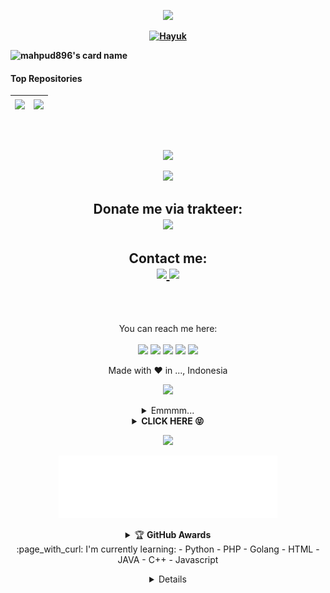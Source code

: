 <p align="center">
<img src="https://readme-typing-svg.herokuapp.com?color=%2336BCF7&center=true&vCenter=true&lines=Welcome+to+github+mahpud896" />
</p>
<b>
<p align='center'><a href="https://api.daily.dev/get?r=mahpud896"><img src="https://raw.githubusercontent.com/mahpud896/.github/main/kotori2.png?r=82s" width="150" alt="Hayuk"/></a></p>

![mahpud896's card name](https://cardivo.vercel.app/api?name=mahpud896%20&description=Hi,%20everyone!%20and%20Nice%20to%20meet%20you%20%F0%9F%91%8B&image=https://raw.githubusercontent.com/mahpud896/.github/main/kurumiwangy3.jpg?v=4&backgroundColor=%23ecf0f1&twitter=/&github=mahpud896&pattern=leaf&colorPattern=%23eaeaea)

</b>

#### Top Repositories


| <a href="https://github.com/mahpud896/XRAY-MANTAP"><img align="center" src="https://github-readme-stats.vercel.app/api/pin/?username=mahpud896&repo=XRAY-MANTAP&theme=dark&hide_border=true" /></a> | <a href="https://github.com/mahpud896/SaktiSSH"><img align="center" src="https://github-readme-stats.vercel.app/api/pin/?username=mahpud896&repo=Mantap&theme=blue&hide_border=true" /></a> |
| ------------- | ------------- |

<br />
<br />
<p align="center">
<img height=21 src="https://komarev.com/ghpvc/?username=mahpud896">
</p>
<p align="center">
<img src="https://readme-typing-svg.herokuapp.com?color=%2336BCF7&center=true&vCenter=true&lines=M+A+H+P+U+D+8+9+6" />
</p>
<div height='45' align="center">
<h2>Donate me via trakteer: <br>
<a href="https://trakteer.id/manage/dashboard"> <img src="https://cdn.trakteer.id/images/embed/trbtn-red-6.png" height='50'> </a>
</h2>
<h2>Contact me: <br>
<a href="https://github.com/mahpud896"> <img src="https://cdn.jsdelivr.net/npm/simple-icons@3.0.1/icons/github.svg" height='50'> </a>
<a href="https://facebook.com/mahpud896.xl"> <img src="https://cdn.jsdelivr.net/npm/simple-icons@3.0.1/icons/facebook.svg" height='50'> </a>
</h2>
<!---
mahpud896/mahpud896 is a ✨ special ✨ repository because its `README.md` (this file) appears on your GitHub profile.
You can click the Preview link to take a look at your changes.
--->
<br><br>

  You can reach me here:<br><br>
  <a href="mailto:mahpuddeveloper@gmail.com" style="text-decoration: none;">
    <img src="https://img.shields.io/badge/email%20me%20here-%23EA4335?&style=for-the-badge&logo=gmail&logoColor=white"/>
  </a>
  <a href="https://t.me/" style="text-decoration: none;">
    <img src="https://img.shields.io/badge/telegram-%2326A5E4?&style=for-the-badge&logo=telegram&logoColor=white"/>
  </a>
  <a href="http://github.com/mahpud896" style="text-decoration: none;">
    <img src="https://img.shields.io/badge/github-%2300C300?&style=for-the-badge&logo=github&logoColor=white"/>
  </a>
  <a href="https://facebook.com/mahpud896.xl" style="text-decoration: none;">
    <img src="https://img.shields.io/badge/facebook-%231DA1F2?&style=for-the-badge&logo=facebook&logoColor=white"/>
  </a>
  <a href="https://instagram.com/" style="text-decoration: none;">
    <img src="https://img.shields.io/badge/instagram-%23E4405F?&style=for-the-badge&logo=instagram&logoColor=white"/>
  </a>

  Made with ♥ in ..., Indonesia
  <br>
<p align="center">
<img src="https://readme-typing-svg.herokuapp.com?color=%2336BCF7&center=true&vCenter=true&lines=Welcome+to+mahpud896" />
</p>
<details>
    <summary>Emmmm...<b></b></summary><br/>
<p align='center'><a href="https://api.daily.dev/get?r=mahpud896"><img src="https://raw.githubusercontent.com/mahpud896/.github/main/kotori2.png?r=82s" width="150" alt="Hayuk"/></a></p>

![mahpud896's card name](https://cardivo.vercel.app/api?name=mahpud896%20L&description=Hi,%20everyone!%20and%20Nice%20to%20meet%20you%20%F0%9F%91%8B&image=https://raw.githubusercontent.com/mahpud896/.github/main/kurumiwangy3.jpg?v=4&backgroundColor=%23ecf0f1&twitter=/&github=mahpud896&pattern=leaf&colorPattern=%23eaeaea)

![Metrics](https://metrics.lecoq.io/mahpud896?template=classic&repositories.forks=true&languages=1&languages.colors=github&languages.threshold=0%25&config.timezone=Asia%2FJakarta)

</details>
<details>
    <summary><b>CLICK HERE 😝</b></summary><br/>
<h1  align='center'> Welcome To mahpud896 👻 </h1>
<p align='center'><img src="https://komarev.com/ghpvc/?username=mahpud896&label=Total%20Profile%20Visitor&color=071A2C&style=for-the-badge" alt="mahpud896" />
<p align='center'><a href="https://api.daily.dev/get?r=mahpud896"><img src="https://raw.githubusercontent.com/mahpud896/.github/main/kurumiwangy1.jpg" width="150" alt="L"/></a></p>
<a href="https://api.daily.dev/get?r=mahpud896"><img src="https://opencollective.com/vuejs/contributors.svg?width=900" /></a>
<p align='center'>
<a href="https://api.daily.dev/get?r=mahpud896"><img height="200" src="https://raw.githubusercontent.com/mahpud896/.github/main/root.svg"></a>
<p align='center'>  I'm L ! :sunglasses: </p>
<img width="800px" src="https://raw.githubusercontent.com/mahpud896/.github/main/kurumiwangy1.jpg" />
<p align='center'> I'd like to do project that has relation to anime. :ghost: </p>

</p>

![Jokowi](https://github-profile-summary-cards.vercel.app/api/cards/profile-details?username=mahpud896&theme=monokai)

</p>
</details>
<p align="center">
  <img src="https://komarev.com/ghpvc/?username=mahpud896&label=VIEWS&style=flat-square&color=blue" />
</details>

<p align='center'>
   <a href="https://www.facebook.com/mahpud896.xl"><img height="100" src="https://raw.githubusercontent.com/mahpud896/.github/main/speed.svg"></a></p>
<p align='center'>
<details>
    <summary>&#127942 <b>GitHub Awards</b></summary><br/>

![Github Trophy](https://github-profile-trophy.vercel.app/?username=mahpud896)

</details> 
:page_with_curl: I'm currently learning:
- Python
- PHP
- Golang
- HTML
- JAVA
- C++
- Javascript
</p>
<details>
:star: Here are some projects that I'm working on:
<p align='center'><a href="https://api.daily.dev/get?r=mahpud896"><img src="https://telegra.ph/file/1262431c0967ddfb566b2.png?r=82s" width="150" alt="LulzGhost-Team BOT's Dev Card"/></a></p>

## Start
<!--START_SECTION:waka-->
<p align="center">
<img src="https://github-profile-trophy.vercel.app/?username=mahpud896&theme=onedark" />
<p align="center" height='130px'> <img src="https://github-readme-stats.vercel.app/api?username=mahpud896&show_icons=true&hide_title=true&include_all_commits=true&line_height=21&bg_color=0,64FFDA,64FFDA,A9EFDE,F2FFFC&count_public=true&theme=graywhite" alt="crazychickendev"/> <img src="https://github-readme-stats.vercel.app/api/top-langs/?username=mahpud896&layout=compact&show_icons=true&bg_color=0,EFFDF9,CBFFF3,64FFDA&theme=graywhite&hide_title=true" alt="root"/> </p>
</p>
<p align="center">
    <img src="https://github-readme-streak-stats.herokuapp.com/?user=mahpud896">
</p>
</details>
<!--END_SECTION:waka-->
<!--
-->
